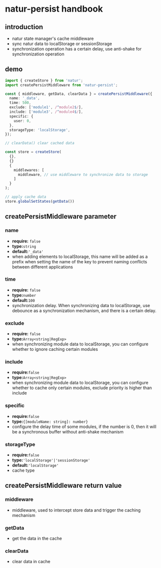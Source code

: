 # natur-persist handbook

## introduction

- natur state manager's cache middleware
- sync natur data to localStorage or sessionStorage
- synchronization operation has a certain delay, use anti-shake for synchronization operation


## demo

```typescript
import { createStore } from 'natur';
import createPersistMiddleware from 'natur-persist';

const { middleware, getData, clearData } = createPersistMiddleware({
  name: '_data',
  time: 500,
  exclude: ['module1', /^module2$/], 
  include: ['module3', /^module4$/], 
  specific: {
    user: 0, 
  },
  storageType: 'localStorage',
});

// clearData() clear cached data

const store = createStore(
  {},
  {}
  {
    middlewares: [
      middleware, // use middleware to synchronize data to storage
    ]
  }
);

// apply cache data
store.globalSetStates(getData())

```


## createPersistMiddleware parameter

### name

- **require:** `false`
- **type:**`string`
- **default:**`'_data'`
- when adding elements to localStorage, this name will be added as a prefix when setting the name of the key to prevent naming conflicts between different applications

### time

- **require:** `false`
- **type:**`number`
- **default:**`100`
- synchronization delay. When synchronizing data to localStorage, use debounce as a synchronization mechanism, and there is a certain delay.


### exclude

- **require:** `false`
- **type:**`Array<string|RegExp>`
- when synchronizing module data to localStorage, you can configure whether to ignore caching certain modules

### include

- **require:**`false`
- **type:**`Array<string|RegExp>`
- when synchronizing module data to localStorage, you can configure whether to cache only certain modules, exclude priority is higher than include

### specific

- **require:**`false`
- **type:**`{[moduleName: string]: number}`
- configure the delay time of some modules, if the number is 0, then it will be a synchronous buffer without anti-shake mechanism

### storageType

- **require:**`false`
- **type:**`'localStorage'|'sessionStorage'`
- **default:**`'localStorage'`
- cache type

## createPersistMiddleware return value

### middleware

- middleware, used to intercept store data and trigger the caching mechanism

### getData

- get the data in the cache

### clearData

- clear data in cache
